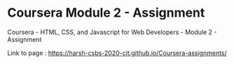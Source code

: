 # Coursera Module 2 - Assignment

Coursera - HTML, CSS, and Javascript for Web Developers - Module 2 - Assignment

Link to page : https://harsh-csbs-2020-cit.github.io/Coursera-assignments/
